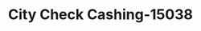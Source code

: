 ---
f_zip-code: 6040
f_state-code: CT
title: City Check Cashing-15038
f_phone: 860-643-5099
f_city-only: Manchester
f_address: 435 Main Street Mancheste
f_location-unique-id: '15038'
slug: city-check-cashing-15038
updated-on: '2024-05-30T13:46:58.046Z'
created-on: '2024-05-30T13:36:59.803Z'
published-on: '2024-05-30T13:54:32.469Z'
f_city-state: cms/city/manchester-ct.md
f_company: cms/company/city-check-cashing.md
f_state: cms/state/connecticut.md
layout: '[payday-loan].html'
tags: payday-loan
---